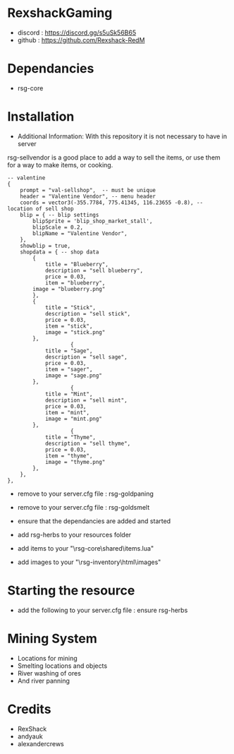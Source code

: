 # RexshackGaming

- discord : https://discord.gg/s5uSk56B65
- github : https://github.com/Rexshack-RedM

# Dependancies
- rsg-core

# Installation

- Additional Information: With this repository it is not necessary to have in server

rsg-sellvendor is a good place to add a way to sell the items, or use them for a way to make items, or cooking.

    -- valentine
    {
        prompt = "val-sellshop",  -- must be unique
        header = "Valentine Vendor", -- menu header
        coords = vector3(-355.7784, 775.41345, 116.23655 -0.8), -- location of sell shop
        blip = { -- blip settings
            blipSprite = 'blip_shop_market_stall',
            blipScale = 0.2,
            blipName = "Valentine Vendor",
        },
        showblip = true,
        shopdata = { -- shop data
            {
                title = "Blueberry",
                description = "sell blueberry",
                price = 0.03,
                item = "blueberry",
            image = "blueberry.png"
            },
            {
                title = "Stick",
                description = "sell stick",
                price = 0.03,
                item = "stick",
                image = "stick.png"
            },
                        {
                title = "Sage",
                description = "sell sage",
                price = 0.03,
                item = "sager",
                image = "sage.png"
            },
                        {
                title = "Mint",
                description = "sell mint",
                price = 0.03,
                item = "mint",
                image = "mint.png"
            },
                        {
                title = "Thyme",
                description = "sell thyme",
                price = 0.03,
                item = "thyme",
                image = "thyme.png"
            },
        },
    },


- remove to your server.cfg file : rsg-goldpaning
- remove to your server.cfg file : rsg-goldsmelt

- ensure that the dependancies are added and started
- add rsg-herbs to your resources folder
- add items to your "\rsg-core\shared\items.lua"
- add images to your "\rsg-inventory\html\images"

# Starting the resource

- add the following to your server.cfg file : ensure rsg-herbs

# Mining System

- Locations for mining
- Smelting locations and objects
- River washing of ores
- And river panning

# Credits

- RexShack
- andyauk
- alexandercrews
